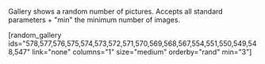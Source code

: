 Gallery shows a random number of pictures.
Accepts all standard parameters + "min" the minimum number of images.

[random_gallery ids="578,577,576,575,574,573,572,571,570,569,568,567,554,551,550,549,548,547" link="none" columns="1" size="medium" orderby="rand" min="3"]
